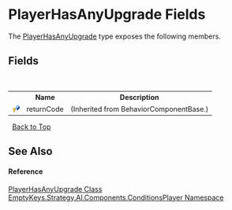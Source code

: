 # PlayerHasAnyUpgrade Fields
 

The <a href="T_EmptyKeys_Strategy_AI_Components_ConditionsPlayer_PlayerHasAnyUpgrade">PlayerHasAnyUpgrade</a> type exposes the following members.


## Fields
&nbsp;<table><tr><th></th><th>Name</th><th>Description</th></tr><tr><td>![Protected field](media/protfield.gif "Protected field")</td><td>returnCode</td><td> (Inherited from BehaviorComponentBase.)</td></tr></table>&nbsp;
<a href="#playerhasanyupgrade-fields">Back to Top</a>

## See Also


#### Reference
<a href="T_EmptyKeys_Strategy_AI_Components_ConditionsPlayer_PlayerHasAnyUpgrade">PlayerHasAnyUpgrade Class</a><br /><a href="N_EmptyKeys_Strategy_AI_Components_ConditionsPlayer">EmptyKeys.Strategy.AI.Components.ConditionsPlayer Namespace</a><br />
